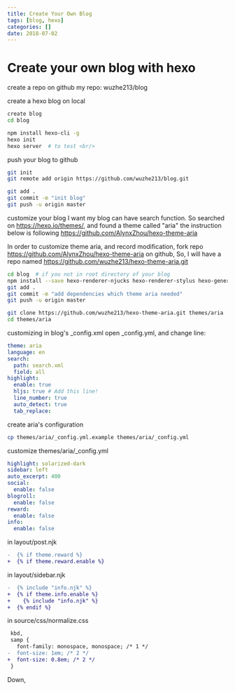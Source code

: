 ```yaml
---
title: Create Your Own Blog
tags: [blog, hexo]
categories: []
date: 2018-07-02 
---
```


# Create your own blog with hexo

create a repo on github
my repo: wuzhe213/blog

create a hexo blog on local
```bash
create blog
cd blog

npm install hexo-cli -g
hexo init
hexo server  # to test <br/>

```

push your blog to github
```bash
git init
git remote add origin https://github.com/wuzhe213/blog.git

git add .
git commit -m "init blog"
git push -u origin master
```

customize your blog
I want my blog can have search function.
So searched on https://hexo.io/themes/, and found a theme called "aria"
the instruction below is following https://github.com/AlynxZhou/hexo-theme-aria

In order to customize theme aria, and record modification, fork repo https://github.com/AlynxZhou/hexo-theme-aria on github,
So, I will have a repo named https://github.com/wuzhe213/hexo-theme-aria.git

```bash
cd blog  # if you not in root directory of your blog
npm install --save hexo-renderer-njucks hexo-renderer-stylus hexo-generator-search hexo-generator-feed
git add .
git commit -m "add dependencies which theme aria needed"
git push -u origin master

git clone https://github.com/wuzhe213/hexo-theme-aria.git themes/aria
cd themes/aria
```
 
customizing in blog's _config.xml
open _config.yml, and change line:
```yaml
theme: aria
language: en
search:
  path: search.xml
  field: all
highlight:
  enable: true
  hljs: true # Add this line!
  line_number: true
  auto_detect: true
  tab_replace:
```

create aria's configuration
```bash
cp themes/aria/_config.yml.example themes/aria/_config.yml
```

customize themes/aria/_config.yml
```yaml
highlight: solarized-dark
sidebar: left
auto_excerpt: 400
social:
  enable: false
blogroll:
  enable: false
reward:
  enable: false
info:
  enable: false
```

in layout/post.njk
```diff
-  {% if theme.reward %}
+  {% if theme.reward.enable %}
```

in layout/sidebar.njk
```diff
-  {% include "info.njk" %}
+  {% if theme.info.enable %}
+    {% include "info.njk" %}
+  {% endif %}
```

in source/css/normalize.css
```diff
 kbd,
 samp {
   font-family: monospace, monospace; /* 1 */
-  font-size: 1em; /* 2 */
+  font-size: 0.8em; /* 2 */
 }
```

Down, 



